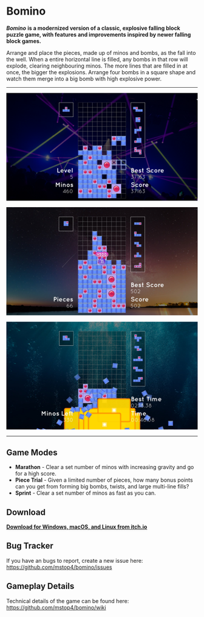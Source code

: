 # Bomino

***Bomino*** **is a modernized version of a classic, explosive falling block puzzle game, with features and improvements inspired by newer falling block games.**

Arrange and place the pieces, made up of minos and bombs, as the fall into the well. When a entire horizontal line is filled, any bombs in that row will explode, clearing neighbouring minos. The more lines that are filled in at once, the bigger the explosions. Arrange four bombs in a square shape and watch them merge into a big bomb with high explosive power.

---

![Marathon](https://raw.githubusercontent.com/mstop4/bomino/main/img/bomino_AQC0ggVY5H.png "Marathon")

![Piece Trial](https://raw.githubusercontent.com/mstop4/bomino/main/img/bomino_TUoyiUbvNy.jpg "Piece Trial")

![Sprint](https://raw.githubusercontent.com/mstop4/bomino/main/img/bomino_IG4xQ1Tbub.jpg "Sprint")

---

## Game Modes
- **Marathon** - Clear a set number of minos with increasing gravity and go for a high score.
- **Piece Trial** - Given a limited number of pieces, how many bonus points can you get from forming big bombs, twists, and large multi-line fills?
- **Sprint** - Clear a set number of minos as fast as you can.

## Download

**[Download for Windows, macOS, and Linux from itch.io](https://quadolorgames.itch.io/bomino)**

## Bug Tracker
If you have an bugs to report, create a new issue here: https://github.com/mstop4/bomino/issues

## Gameplay Details
Technical details of the game can be found here: https://github.com/mstop4/bomino/wiki
